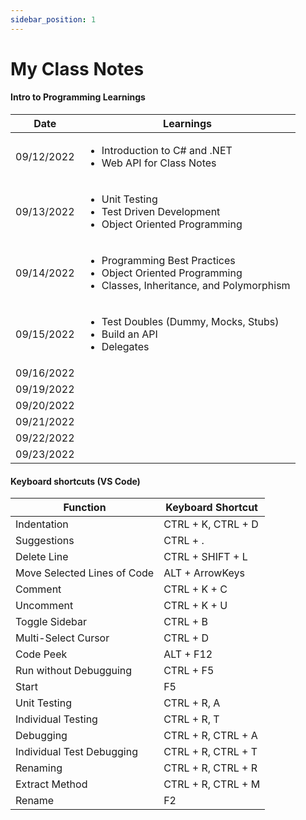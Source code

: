 ```yaml
---
sidebar_position: 1
---
```


# My Class Notes

#### Intro to Programming Learnings

| Date | Learnings |
| -------- | --------|
| 09/12/2022 | <ul><li>Introduction to C# and .NET</li><li>Web API for Class Notes</li></ul> |
| 09/13/2022 | <ul><li>Unit Testing</li><li>Test Driven Development</li><li>Object Oriented Programming</li></ul> |
| 09/14/2022 | <ul><li>Programming Best Practices</li><li>Object Oriented Programming</li><li>Classes, Inheritance, and Polymorphism</li></ul> |
| 09/15/2022 | <ul><li>Test Doubles (Dummy, Mocks, Stubs)</li><li>Build an API</li><li>Delegates</li></ul> |
| 09/16/2022 |  |
| 09/19/2022 |  |
| 09/20/2022 |  |
| 09/21/2022 |  |
| 09/22/2022 |  |
| 09/23/2022 |  |


#### Keyboard shortcuts (VS Code)

| Function | Keyboard Shortcut |
| -------- | --------|
| Indentation | CTRL + K, CTRL + D |
| Suggestions | CTRL + . |
| Delete Line | CTRL + SHIFT + L |
| Move Selected Lines of Code | ALT + ArrowKeys |
| Comment | CTRL + K + C |
| Uncomment | CTRL + K + U |
| Toggle Sidebar | CTRL + B |
| Multi-Select Cursor | CTRL + D |
| Code Peek | ALT + F12 |
| Run without Debugguing | CTRL + F5 |
| Start | F5 |
| Unit Testing | CTRL + R, A |
| Individual Testing | CTRL + R, T |
| Debugging | CTRL + R, CTRL + A |
| Individual Test Debugging | CTRL + R, CTRL + T |  
| Renaming | CTRL + R, CTRL + R |
| Extract Method | CTRL + R, CTRL + M |
| Rename | F2 |


